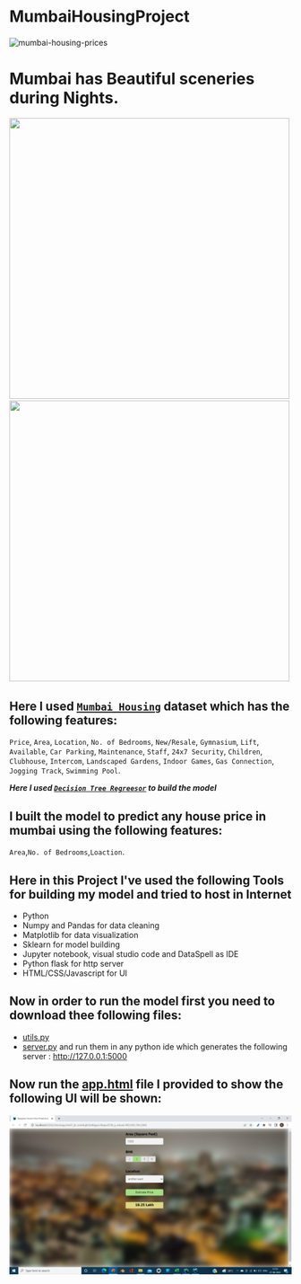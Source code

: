 # MumbaiHousingProject


<img src='https://wallpapercave.com/wp/wp7526638.jpg' alt='mumbai-housing-prices' align='center' />


# Mumbai has Beautiful sceneries during Nights.
<div>
      <img src="https://wallpapercave.com/wp/wp8448034.jpg" height='500px' width='500px' />
      <img src="https://wallpapercave.com/wp/wp7009182.jpg" height='500px' width='500px' />
</div>



## Here I used [`Mumbai Housing`](https://www.kaggle.com/datasets/sameep98/housing-prices-in-mumbai) dataset which has the following features:
`Price`,
`Area`,
`Location`,
`No. of Bedrooms`,
`New/Resale`,
`Gymnasium`,
`Lift`,
`Available`,
`Car Parking`,
`Maintenance`,
`Staff`,
`24x7 Security`,
`Children`,
`Clubhouse`,
`Intercom`,
`Landscaped Gardens`,
`Indoor Games`,
`Gas Connection`,
`Jogging Track`,
`Swimming Pool`.


***Here I used [`Decision Tree Regreesor`](https://scikit-learn.org/stable/modules/generated/sklearn.tree.DecisionTreeRegressor.html) to build the model***
## I built the model to predict any house price in mumbai using the following features: 
`Area`,`No. of Bedrooms`,`Loaction`.


## Here in this Project I've used the following Tools for building my model and tried to host in Internet
- Python
- Numpy and Pandas for data cleaning
- Matplotlib for data visualization
- Sklearn for model building
- Jupyter notebook, visual studio code and DataSpell as IDE
- Python flask for http server
- HTML/CSS/Javascript for UI


## Now in order to run the model first you need to download thee following files:
- [utils.py](https://github.com/v20131a4463/MumbaiHousingProject/blob/main/server/util.py)
- [server.py](https://github.com/v20131a4463/MumbaiHousingProject/blob/main/server/server.py)
and run them in any python ide which generates the following server :
<http://127.0.0.1:5000>


## Now run the [app.html](https://github.com/v20131a4463/MumbaiHousingProject/blob/main/client/app.html) file I provided to show the following UI will be shown:


<img src='/Website.png' alt='mhpwebsite' align='center' />
